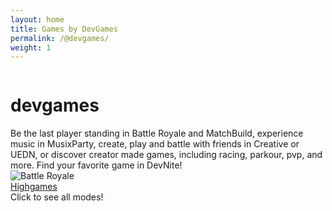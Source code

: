 ```yaml
---
layout: home
title: Games by DevGames
permalink: /@devgames/
weight: 1
---
```

<head>
    <script src="https://kit.fontawesome.com/36b257c118.js" crossorigin="anonymous"></script>
<link rel="stylesheet" href="https://slutares.sirv.com/css/creativev2.css">
</head>
<body>
<main id="main" class="_1eu3eal2z6 _1eu3eal5i"><div class="_14fb3ld4 _1eu3eal2z6 _1eu3eal4g" style="--_14fb3ld2: #101014; --_14fb3ld3: #fff;"><div class="_14fb3ld5 _1eu3eal29e _1eu3eal24a _1eu3eal2z6"><div class="_1eu3eal5h _14fb3ldb _14fb3ldd"><img alt="" loading="eager" src="https://i.pinimg.com/originals/a8/a7/ca/a8a7cad5d5aa26ba0162d04edadb283e.jpg" class="_1eu3ealtm _1eu3eal3s _1eu3eal3z _1hvtejy0  _1hvtejy4 _14fb3ldh"></div><div class="_1eu3eal29e _1eu3eal24a _1eu3eal362  _195vcmw2 _195vcmw5"><div class="_14fb3ld6 _1eu3eal2ui _1eu3eal2pm _1eu3eal2l6 _1eu3eal2md _1eu3eal2ga _1eu3eal2hh _1eu3ealk2 _1eu3eallm _1eu3eal2z6 _1eu3eal302 _1eu3eal1iq _1eu3eal1il _1eu3eal5i  _14fb3ld7"><div class="_14fb3lda"><div class="_1eu3ealk2 _1eu3ealkd _1eu3eal76 _1eu3eal20 _1eu3eal1iq _1eu3eal38 _1eu3eallm _1eu3ealne _1eu3eal29"><div class="_1eu3ealk2 _1eu3ealkd _1eu3eal76 _1eu3eal20 _1eu3eal1iq _1eu3eal38 _1eu3eallm _1eu3ealne _1eu3eal29"><h1 class="_1eu3eal302 _1eu3eal30d _1eu3eal36m _1eu3eal59 ue0mn2 ue0mn4 _1eu3ealle ue0mnj ue0mnm ue0mnd ue0mnu ue0mnw ue0mn1x"><span>devgames</span></h1><span class="_1eu3eal302 _1eu3eal30d _1eu3eal36m ue0mn2 ue0mn4 _1eu3ealle ue0mnk ue0mnp ue0mng ue0mns ue0mnv ue0mn18"><span>Be the last player standing in Battle Royale and MatchBuild, experience music in MusixParty, create, play and battle with friends in Creative or UEDN, or discover creator made games, including racing, parkour, pvp, and more. Find your favorite game in DevNite!</span></span></div></div></div></div></div></div></div><section class="_1eu3eal2lu _1eu3eal2o5 _1eu3eal2he _1eu3eal38m _1eu3eal2z6 _1eu3eal5i _1twwoff0"><div class="_1eu3eal29e _1eu3eal24a _1eu3eal362  _195vcmw2 _195vcmw5"><div class="_1eu3eal7u _1eu3ealjm _1eu3eal20 _1eu3eal1ia _1eu3eal38 _1eu3eallm _1eu3ealne _1eu3eal29"><div class="_1eu3eal8a _1eu3ealjm _1eu3eal20 _1eu3eal1ia _1eu3eal38 _1eu3eallm _1eu3ealne _1eu3eal29"><span class="_1eu3ealbe _1eu3ealh6 _1eu3eallm _1eu3eal1je _1eu3ealkq _1eu3ealnu _1eu3eal29 _1xsb6uj1" style="--_1xsb6uj0: undefined;"><span class="_1eu3eallm _1eu3ealkq _1eu3eal1je _1eu3ealne _1eu3eal2a _1eu3eal362" style="flex-basis: 50%;"><div data-testid="island-card" class="_1eu3eal362 l2dvy90 _1ousrzj2"><div class="_1eu3eal38y _1eu3eal2z6 _1eu3eal4g _1ousrzj3 _1eu3eal1m _1eu3eal4y _1eu3eal362"><i class="fa-solid fa-circle-check _1eu3ealte _1eu3eal3s _1eu3eal3z _1hvtejy0 _1ousrzj4 _1eu3ealui _1eu3eal2yq _1eu3eal322 _1eu3eal32e _1eu3eal5i" style="color: #FFD43B;" aria-hidden="true"></i><img alt="Battle Royale" loading="lazy" src="https://slutares.sirv.com/TxE_FN/images/RdI1024.jpeg" class="_1eu3ealtm _1eu3eal3s _1eu3eal3z _1hvtejy0  _1hvtejy3 l2dvy91"></div><div class="l2dvy92 _1eu3eal2ki"><div class="_1eu3eal6i _1eu3ealjm _1eu3eal20 _1eu3eal1ju _1eu3eal38 _1eu3eallm _1eu3ealne _1eu3eal29" style="height: 100%;"><a class="_1i6fbay2 _1eu3eallm _1eu3ealne _1eu3eal36 _1eu3eal53 _1i6fbay3 l2dvy93 _1eu3ealle _1eu3eal49 _1ousrzj5" href="/battle-royale/@devgames/highgames"><span class="_1eu3eal36y ue0mn2 ue0mn4 _1eu3ealle ue0mnl ue0mng ue0mnt ue0mnv ue0mn1m"><span class="ue0mn27"><div class="_1eu3eal4g _1udn9kg2">Highgames</div></span></span></a><div class="_1eu3ealk2 _1eu3eal1ju _1eu3eal6i _1eu3eal38 _1eu3eallm _1eu3ealnu _1eu3eal29 lyd9ut1"><span><div class="_1eu3ealk2 _1eu3eal374 _1eu3eal62 _1eu3eal38 _1eu3eallm _1eu3eal1je _1eu3ealnu _1eu3eal29 lyd9ut2"><span data-testid="ccu" class="_1eu3eal36m ue0mn2 ue0mn4 _1eu3ealle ue0mnk ue0mng ue0mnt ue0mnv ue0mn18"><span class="ue0mn27"><div class="_1eu3eal4g _1udn9kg2">Click to see all modes!</div></span></span></div></span></div></div></div></div></span><span class="_1eu3eallm _1eu3ealkq _1eu3eal1je _1eu3ealne _1eu3eal2a _1eu3eal362" style="flex-basis: 50%;"><div data-testid="island-card" class="_1eu3eal362 l2dvy90 _1ousrzj2"><div class="_1eu3eal38y _1eu3eal2z6 _1eu3eal4g _1ousrzj3 _1eu3eal1m _1eu3eal4y _1eu3eal362"><i class="fa-solid fa-circle-check _1eu3ealte _1eu3eal3s _1eu3eal3z _1hvtejy0 _1ousrzj4 _1eu3ealui _1eu3eal2yq _1eu3eal322 _1eu3eal32e _1eu3eal5i" style="color: #FFD43B;" aria-hidden="true"></i><img alt="LEGO Fortnite" loading="lazy" src="https://slutares.sirv.com/Devnite/img/Playlists/modding/playlist_modding.jpg" class="_1eu3ealtm _1eu3eal3s _1eu3eal3z _1hvtejy0  _1hvtejy3 l2dvy91"></div><div class="l2dvy92 _1eu3eal2ki"><div class="_1eu3eal6i _1eu3ealjm _1eu3eal20 _1eu3eal1ju _1eu3eal38 _1eu3eallm _1eu3ealne _1eu3eal29" style="height: 100%;"><a class="_1i6fbay2 _1eu3eallm _1eu3ealne _1eu3eal36 _1eu3eal53 _1i6fbay3 l2dvy93 _1eu3ealle _1eu3eal49 _1ousrzj5" href="/battle-royale/@devgames/creative"><span class="_1eu3eal36y ue0mn2 ue0mn4 _1eu3ealle ue0mnl ue0mng ue0mnt ue0mnv ue0mn1m"><span class="ue0mn27"><div class="_1eu3eal4g _1udn9kg2">Creative</div></span></span></a><div class="_1eu3ealk2 _1eu3eal1ju _1eu3eal6i _1eu3eal38 _1eu3eallm _1eu3ealnu _1eu3eal29 lyd9ut1"><span><div class="_1eu3ealk2 _1eu3eal374 _1eu3eal62 _1eu3eal38 _1eu3eallm _1eu3eal1je _1eu3ealnu _1eu3eal29 lyd9ut2"><span data-testid="ccu" class="_1eu3eal36m ue0mn2 ue0mn4 _1eu3ealle ue0mnk ue0mng ue0mnt ue0mnv ue0mn18"><span class="ue0mn27"><div class="_1eu3eal4g _1udn9kg2">Playlist_CreativeV1</div></span></span></div></span></div></div></div></div></span></span><span class="_1eu3ealbe _1eu3ealh6 _1eu3eallu _1eu3eal1je _1eu3ealkq _1eu3ealne _1eu3eal29 _1xsb6uj1 _1xsb6uj2" style="--_1xsb6uj0: minmax(max(10rem, calc((100% - ((5 - 1) * (16px))) / 5)), 1fr);"><div data-testid="island-card" class="_1eu3eal362 l2dvy90 _1ousrzj2"><div class="_1eu3eal38y _1eu3eal2z6 _1eu3eal4g _1ousrzj3 _1eu3eal1m _1eu3eal4y _1eu3eal362"><i class="fa-solid fa-circle-check _1eu3ealte _1eu3eal3s _1eu3eal3z _1hvtejy0 _1ousrzj4 _1eu3ealui _1eu3eal2yq _1eu3eal322 _1eu3eal32e _1eu3eal5i" style="color: #FFD43B;" aria-hidden="true"></i><img alt="Rocket Racing" loading="lazy" src="https://slutares.sirv.com/Devnite/img/Playlists/playlist_solo.jpeg" class="_1eu3ealtm _1eu3eal3s _1eu3eal3z _1hvtejy0  _1hvtejy3 l2dvy91"></div><div class="l2dvy92 _1eu3eal2ki"><div class="_1eu3eal6i _1eu3ealjm _1eu3eal20 _1eu3eal1ju _1eu3eal38 _1eu3eallm _1eu3ealne _1eu3eal29" style="height: 100%;"><a class="_1i6fbay2 _1eu3eallm _1eu3ealne _1eu3eal36 _1eu3eal53 _1i6fbay3 l2dvy93 _1eu3ealle _1eu3eal49 _1ousrzj5" href="/battle-royale/@devgames/solo"><span class="_1eu3eal36y ue0mn2 ue0mn4 _1eu3ealle ue0mnl ue0mng ue0mnt ue0mnv ue0mn1m"><span class="ue0mn27"><div class="_1eu3eal4g _1udn9kg2">Solo</div></span></span></a><div class="_1eu3ealk2 _1eu3eal1ju _1eu3eal6i _1eu3eal38 _1eu3eallm _1eu3ealnu _1eu3eal29 lyd9ut1"><span><div class="_1eu3ealk2 _1eu3eal374 _1eu3eal62 _1eu3eal38 _1eu3eallm _1eu3eal1je _1eu3ealnu _1eu3eal29 lyd9ut2"><span data-testid="ccu" class="_1eu3eal36m ue0mn2 ue0mn4 _1eu3ealle ue0mnk ue0mng ue0mnt ue0mnv ue0mn18"><span class="ue0mn27"><div class="_1eu3eal4g _1udn9kg2">Playlist_DefaultBR_Solo</div></span></span></div></span></div></div></div></div><div data-testid="island-card" class="_1eu3eal362 l2dvy90 _1ousrzj2"><div class="_1eu3eal38y _1eu3eal2z6 _1eu3eal4g _1ousrzj3 _1eu3eal1m _1eu3eal4y _1eu3eal362"><i class="fa-solid fa-circle-check _1eu3ealte _1eu3eal3s _1eu3eal3z _1hvtejy0 _1ousrzj4 _1eu3ealui _1eu3eal2yq _1eu3eal322 _1eu3eal32e _1eu3eal5i" style="color: #FFD43B;" aria-hidden="true"></i><img alt="Rocket Racing" loading="lazy" src="https://slutares.sirv.com/Devnite/img/Playlists/playlist_duos.jpg" class="_1eu3ealtm _1eu3eal3s _1eu3eal3z _1hvtejy0  _1hvtejy3 l2dvy91"></div><div class="l2dvy92 _1eu3eal2ki"><div class="_1eu3eal6i _1eu3ealjm _1eu3eal20 _1eu3eal1ju _1eu3eal38 _1eu3eallm _1eu3ealne _1eu3eal29" style="height: 100%;"><a class="_1i6fbay2 _1eu3eallm _1eu3ealne _1eu3eal36 _1eu3eal53 _1i6fbay3 l2dvy93 _1eu3ealle _1eu3eal49 _1ousrzj5" href="/battle-royale/@devgames/1800-8115-4975"><span class="_1eu3eal36y ue0mn2 ue0mn4 _1eu3ealle ue0mnl ue0mng ue0mnt ue0mnv ue0mn1m"><span class="ue0mn27"><div class="_1eu3eal4g _1udn9kg2">Duos</div></span></span></a><div class="_1eu3ealk2 _1eu3eal1ju _1eu3eal6i _1eu3eal38 _1eu3eallm _1eu3ealnu _1eu3eal29 lyd9ut1"><span><div class="_1eu3ealk2 _1eu3eal374 _1eu3eal62 _1eu3eal38 _1eu3eallm _1eu3eal1je _1eu3ealnu _1eu3eal29 lyd9ut2"><span data-testid="ccu" class="_1eu3eal36m ue0mn2 ue0mn4 _1eu3ealle ue0mnk ue0mng ue0mnt ue0mnv ue0mn18"><span class="ue0mn27"><div class="_1eu3eal4g _1udn9kg2">1800-8115-4975</div></span></span></div></span></div></div></div></div><div data-testid="island-card" class="_1eu3eal362 l2dvy90 _1ousrzj2"><div class="_1eu3eal38y _1eu3eal2z6 _1eu3eal4g _1ousrzj3 _1eu3eal1m _1eu3eal4y _1eu3eal362"><i class="fa-solid fa-circle-check _1eu3ealte _1eu3eal3s _1eu3eal3z _1hvtejy0 _1ousrzj4 _1eu3ealui _1eu3eal2yq _1eu3eal322 _1eu3eal32e _1eu3eal5i" style="color: #FFD43B;" aria-hidden="true"></i><img alt="Rocket Racing" loading="lazy" src="https://slutares.sirv.com/Devnite/img/Playlists/playlist_trios.jpeg" class="_1eu3ealtm _1eu3eal3s _1eu3eal3z _1hvtejy0  _1hvtejy3 l2dvy91"></div><div class="l2dvy92 _1eu3eal2ki"><div class="_1eu3eal6i _1eu3ealjm _1eu3eal20 _1eu3eal1ju _1eu3eal38 _1eu3eallm _1eu3ealne _1eu3eal29" style="height: 100%;"><a class="_1i6fbay2 _1eu3eallm _1eu3ealne _1eu3eal36 _1eu3eal53 _1i6fbay3 l2dvy93 _1eu3ealle _1eu3eal49 _1ousrzj5" href="/battle-royale/@devgames/1800-8115-4976"><span class="_1eu3eal36y ue0mn2 ue0mn4 _1eu3ealle ue0mnl ue0mng ue0mnt ue0mnv ue0mn1m"><span class="ue0mn27"><div class="_1eu3eal4g _1udn9kg2">Trios</div></span></span></a><div class="_1eu3ealk2 _1eu3eal1ju _1eu3eal6i _1eu3eal38 _1eu3eallm _1eu3ealnu _1eu3eal29 lyd9ut1"><span><div class="_1eu3ealk2 _1eu3eal374 _1eu3eal62 _1eu3eal38 _1eu3eallm _1eu3eal1je _1eu3ealnu _1eu3eal29 lyd9ut2"><span data-testid="ccu" class="_1eu3eal36m ue0mn2 ue0mn4 _1eu3ealle ue0mnk ue0mng ue0mnt ue0mnv ue0mn18"><span class="ue0mn27"><div class="_1eu3eal4g _1udn9kg2">1800-8115-4976</div></span></span></div></span></div></div></div></div><div data-testid="island-card" class="_1eu3eal362 l2dvy90 _1ousrzj2"><div class="_1eu3eal38y _1eu3eal2z6 _1eu3eal4g _1ousrzj3 _1eu3eal1m _1eu3eal4y _1eu3eal362"><i class="fa-solid fa-circle-check _1eu3ealte _1eu3eal3s _1eu3eal3z _1hvtejy0 _1ousrzj4 _1eu3ealui _1eu3eal2yq _1eu3eal322 _1eu3eal32e _1eu3eal5i" style="color: #FFD43B;" aria-hidden="true"></i><img alt="Rocket Racing" loading="lazy" src="https://slutares.sirv.com/Devnite/img/Playlists/playlist_squads.jpeg" class="_1eu3ealtm _1eu3eal3s _1eu3eal3z _1hvtejy0  _1hvtejy3 l2dvy91"></div><div class="l2dvy92 _1eu3eal2ki"><div class="_1eu3eal6i _1eu3ealjm _1eu3eal20 _1eu3eal1ju _1eu3eal38 _1eu3eallm _1eu3ealne _1eu3eal29" style="height: 100%;"><a class="_1i6fbay2 _1eu3eallm _1eu3ealne _1eu3eal36 _1eu3eal53 _1i6fbay3 l2dvy93 _1eu3ealle _1eu3eal49 _1ousrzj5" href="/battle-royale/@devgames/squads"><span class="_1eu3eal36y ue0mn2 ue0mn4 _1eu3ealle ue0mnl ue0mng ue0mnt ue0mnv ue0mn1m"><span class="ue0mn27"><div class="_1eu3eal4g _1udn9kg2">Squads</div></span></span></a><div class="_1eu3ealk2 _1eu3eal1ju _1eu3eal6i _1eu3eal38 _1eu3eallm _1eu3ealnu _1eu3eal29 lyd9ut1"><span><div class="_1eu3ealk2 _1eu3eal374 _1eu3eal62 _1eu3eal38 _1eu3eallm _1eu3eal1je _1eu3ealnu _1eu3eal29 lyd9ut2"><span data-testid="ccu" class="_1eu3eal36m ue0mn2 ue0mn4 _1eu3ealle ue0mnk ue0mng ue0mnt ue0mnv ue0mn18"><span class="ue0mn27"><div class="_1eu3eal4g _1udn9kg2">Playlist_DefaultBR_Squads</div></span></span></div></span></div></div></div></div></span></div></div></div></section></main>
</body>
